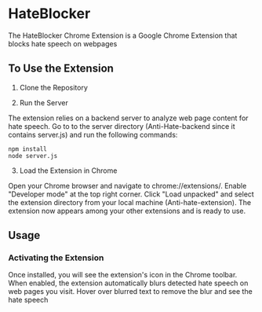 # HateBlocker

The HateBlocker Chrome Extension is a Google Chrome Extension that blocks hate speech on webpages

## To Use the Extension
1. Clone the Repository

2. Run the Server

The extension relies on a backend server to analyze web page content for hate speech. Go to to the server directory (Anti-Hate-backend since it contains server.js) and run the following commands:

```console
npm install
node server.js
```

3. Load the Extension in Chrome

Open your Chrome browser and navigate to chrome://extensions/.
Enable "Developer mode" at the top right corner.
Click "Load unpacked" and select the extension directory from your local machine (Anti-hate-extension).
The extension now appears among your other extensions and is ready to use.

## Usage
### Activating the Extension
Once installed, you will see the extension's icon in the Chrome toolbar.
When enabled, the extension automatically blurs detected hate speech on web pages you visit.
Hover over blurred text to remove the blur and see the hate speech
